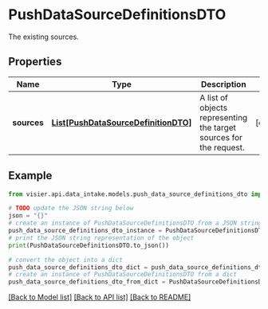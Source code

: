 # PushDataSourceDefinitionsDTO

The existing sources.

## Properties

Name | Type | Description | Notes
------------ | ------------- | ------------- | -------------
**sources** | [**List[PushDataSourceDefinitionDTO]**](PushDataSourceDefinitionDTO.md) | A list of objects representing the target sources for the request. | [optional] 

## Example

```python
from visier.api.data_intake.models.push_data_source_definitions_dto import PushDataSourceDefinitionsDTO

# TODO update the JSON string below
json = "{}"
# create an instance of PushDataSourceDefinitionsDTO from a JSON string
push_data_source_definitions_dto_instance = PushDataSourceDefinitionsDTO.from_json(json)
# print the JSON string representation of the object
print(PushDataSourceDefinitionsDTO.to_json())

# convert the object into a dict
push_data_source_definitions_dto_dict = push_data_source_definitions_dto_instance.to_dict()
# create an instance of PushDataSourceDefinitionsDTO from a dict
push_data_source_definitions_dto_from_dict = PushDataSourceDefinitionsDTO.from_dict(push_data_source_definitions_dto_dict)
```
[[Back to Model list]](../README.md#documentation-for-models) [[Back to API list]](../README.md#documentation-for-api-endpoints) [[Back to README]](../README.md)


